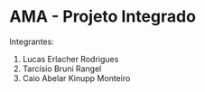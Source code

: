 # AMA - Projeto Integrado

Integrantes:
1. Lucas Erlacher Rodrigues
2. Tarcísio Bruni Rangel
3. Caio Abelar Kinupp Monteiro
